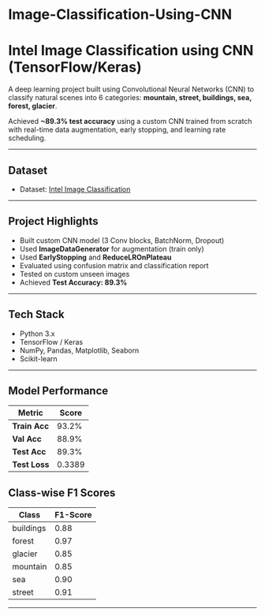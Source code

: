 # Image-Classification-Using-CNN

# Intel Image Classification using CNN (TensorFlow/Keras)

A deep learning project built using Convolutional Neural Networks (CNN) to classify natural scenes into 6 categories: **mountain, street, buildings, sea, forest, glacier**.

Achieved **~89.3% test accuracy** using a custom CNN trained from scratch with real-time data augmentation, early stopping, and learning rate scheduling.

---

## Dataset

- Dataset: [Intel Image Classification](https://www.kaggle.com/datasets/puneet6060/intel-image-classification)

---

## Project Highlights

- Built custom CNN model (3 Conv blocks, BatchNorm, Dropout)
- Used **ImageDataGenerator** for augmentation (train only)
- Used **EarlyStopping** and **ReduceLROnPlateau**
- Evaluated using confusion matrix and classification report
- Tested on custom unseen images
- Achieved **Test Accuracy: 89.3%**

---

## Tech Stack

- Python 3.x
- TensorFlow / Keras
- NumPy, Pandas, Matplotlib, Seaborn
- Scikit-learn

---

## Model Performance

| Metric        | Score    |
|---------------|----------|
| **Train Acc** | 93.2%    |
| **Val Acc**   | 88.9%    |
| **Test Acc**  | 89.3%    |
| **Test Loss** | 0.3389   |

## Class-wise F1 Scores

| Class     | F1-Score |
|-----------|----------|
| buildings | 0.88     |
| forest    | 0.97     |
| glacier   | 0.85     |
| mountain  | 0.85     |
| sea       | 0.90     |
| street    | 0.91     |

---


